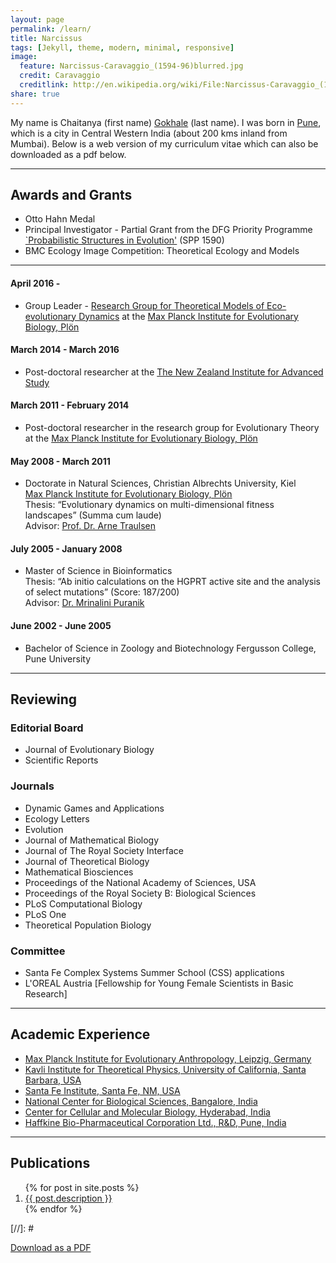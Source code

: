 ```yaml
---
layout: page
permalink: /learn/
title: Narcissus
tags: [Jekyll, theme, modern, minimal, responsive]
image:
  feature: Narcissus-Caravaggio_(1594-96)blurred.jpg
  credit: Caravaggio
  creditlink: http://en.wikipedia.org/wiki/File:Narcissus-Caravaggio_(1594-96)_edited.jpg
share: true
---
```


My name is Chaitanya (first name) [Gokhale](http://en.wikipedia.org/wiki/Gokhale) (last name).
I was born in [Pune](http://en.wikipedia.org/wiki/Pune), which is a city in Central Western India (about 200 kms inland from Mumbai).
Below is a web version of my curriculum vitae which can also be downloaded as a pdf below.

---

## Awards and Grants

* Otto Hahn Medal
* Principal Investigator - Partial Grant from the DFG Priority Programme [`Probabilistic Structures in Evolution'](http://www.dfg-spp1590.de) (SPP 1590)
* BMC Ecology Image Competition: Theoretical Ecology and Models
___

#### April 2016 -

* Group Leader - [Research Group for Theoretical Models of Eco-evolutionary Dynamics](http://www.evolbio.mpg.de/3137411/gokhale) at the [Max Planck Institute for Evolutionary Biology, Plön](http://www.evolbio.mpg.de)

#### March 2014 - March 2016

* Post-doctoral researcher at the [The New Zealand Institute for Advanced Study](http://www.nzias.ac.nz)

#### March 2011 - February 2014

* Post-doctoral researcher in the research group for Evolutionary Theory at the [Max Planck Institute for Evolutionary Biology, Plön](http://www.evolbio.mpg.de)

#### May 2008 - March 2011

* Doctorate in Natural Sciences,
  Christian Albrechts University, Kiel  
  [Max Planck Institute for Evolutionary Biology, Plön](http://www.evolbio.mpg.de)  
  Thesis: “Evolutionary dynamics on multi-dimensional fitness landscapes”  (Summa cum laude)  
  Advisor: [Prof. Dr. Arne Traulsen](http://web.evolbio.mpg.de/~traulsen/)

#### July 2005  - January 2008    

* Master of Science in Bioinformatics  
  Thesis: “Ab initio calculations on the HGPRT active site and the analysis of select mutations” (Score: 187/200)  
  Advisor: [Dr. Mrinalini Puranik](http://www.iiserpune.ac.in/~mrinalini/)

#### June 2002 - June 2005

* Bachelor of Science in Zoology and Biotechnology Fergusson College, Pune University

____

## Reviewing

### Editorial Board

+ Journal of Evolutionary Biology
+ Scientific Reports

### Journals

+ Dynamic Games and Applications
+ Ecology Letters
+ Evolution
+ Journal of Mathematical Biology
+ Journal of The Royal Society Interface
+ Journal of Theoretical Biology
+ Mathematical Biosciences
+ Proceedings of the National Academy of Sciences, USA
+ Proceedings of the Royal Society B: Biological Sciences
+ PLoS Computational Biology
+ PLoS One
+ Theoretical Population Biology

### Committee
+ Santa Fe Complex Systems Summer School (CSS) applications
+ L'OREAL Austria [Fellowship for Young Female Scientists in Basic Research]

___

## Academic Experience

+ [Max Planck Institute for Evolutionary Anthropology, Leipzig, Germany](http://www.eva.mpg.de)
+ [Kavli Institute for Theoretical Physics, University of California, Santa Barbara, USA](http://www.kitp.ucsb.edu/activities/dbdetails?acro=multicell-c13)
+ [Santa Fe Institute, Santa Fe, NM, USA](http://www.santafe.edu)
+ [National Center for Biological Sciences, Bangalore, India](http://www.ncbs.res.in)
+ [Center for Cellular and Molecular Biology, Hyderabad, India](http://www.ccmb.res.in)
+ [Haffkine Bio-Pharmaceutical Corporation Ltd., R&D, Pune, India](http://vaccinehaffkine.com)

___

## Publications

<ol reversed>
  {% for post in site.posts %}
    <li>
      <a href="{{ post.url }}">{{ post.description }}</a>
    </li>
  {% endfor %}
</ol>  


[//]: # <div markdown="0"><a href="{{ site.url }}/images/Gokhale_CV.pdf" class="btn btn-info">Download as a PDF</a></div>
